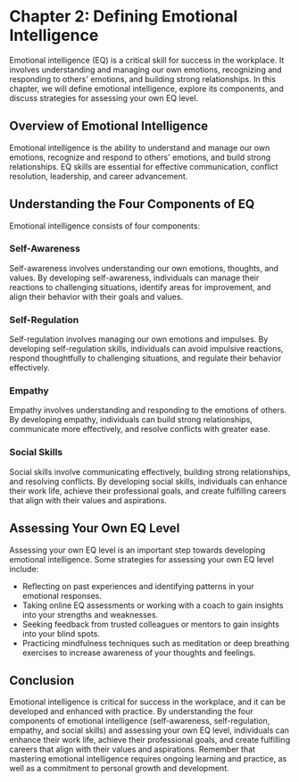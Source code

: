 Chapter 2: Defining Emotional Intelligence
==========================================

Emotional intelligence (EQ) is a critical skill for success in the workplace. It involves understanding and managing our own emotions, recognizing and responding to others' emotions, and building strong relationships. In this chapter, we will define emotional intelligence, explore its components, and discuss strategies for assessing your own EQ level.

Overview of Emotional Intelligence
----------------------------------

Emotional intelligence is the ability to understand and manage our own emotions, recognize and respond to others' emotions, and build strong relationships. EQ skills are essential for effective communication, conflict resolution, leadership, and career advancement.

Understanding the Four Components of EQ
---------------------------------------

Emotional intelligence consists of four components:

### Self-Awareness

Self-awareness involves understanding our own emotions, thoughts, and values. By developing self-awareness, individuals can manage their reactions to challenging situations, identify areas for improvement, and align their behavior with their goals and values.

### Self-Regulation

Self-regulation involves managing our own emotions and impulses. By developing self-regulation skills, individuals can avoid impulsive reactions, respond thoughtfully to challenging situations, and regulate their behavior effectively.

### Empathy

Empathy involves understanding and responding to the emotions of others. By developing empathy, individuals can build strong relationships, communicate more effectively, and resolve conflicts with greater ease.

### Social Skills

Social skills involve communicating effectively, building strong relationships, and resolving conflicts. By developing social skills, individuals can enhance their work life, achieve their professional goals, and create fulfilling careers that align with their values and aspirations.

Assessing Your Own EQ Level
---------------------------

Assessing your own EQ level is an important step towards developing emotional intelligence. Some strategies for assessing your own EQ level include:

* Reflecting on past experiences and identifying patterns in your emotional responses.
* Taking online EQ assessments or working with a coach to gain insights into your strengths and weaknesses.
* Seeking feedback from trusted colleagues or mentors to gain insights into your blind spots.
* Practicing mindfulness techniques such as meditation or deep breathing exercises to increase awareness of your thoughts and feelings.

Conclusion
----------

Emotional intelligence is critical for success in the workplace, and it can be developed and enhanced with practice. By understanding the four components of emotional intelligence (self-awareness, self-regulation, empathy, and social skills) and assessing your own EQ level, individuals can enhance their work life, achieve their professional goals, and create fulfilling careers that align with their values and aspirations. Remember that mastering emotional intelligence requires ongoing learning and practice, as well as a commitment to personal growth and development.
